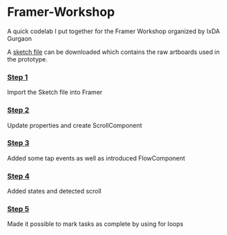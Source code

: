 # Framer-Workshop
A quick codelab I put together for the Framer Workshop organized by IxDA Gurgaon

A [sketch file](https://github.com/raveeshbhalla/Framer-Workshop/blob/master/Design.sketch?raw=true) can be downloaded which contains the raw artboards used in the prototype.

### [Step 1](https://github.com/raveeshbhalla/Framer-Workshop/tree/Step-1)
Import the Sketch file into Framer

### [Step 2](https://github.com/raveeshbhalla/Framer-Workshop/tree/Step-2)
Update properties and create ScrollComponent

### [Step 3](https://github.com/raveeshbhalla/Framer-Workshop/tree/Step-3)
Added some tap events as well as introduced FlowComponent

### [Step 4](https://github.com/raveeshbhalla/Framer-Workshop/tree/Step-4)
Added states and detected scroll

### [Step 5](https://github.com/raveeshbhalla/Framer-Workshop/tree/Step-5)
Made it possible to mark tasks as complete by using for loops
